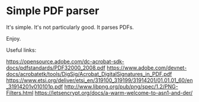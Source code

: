 Simple PDF parser
=================

It's simple. It's not particularly good. It parses PDFs.

Enjoy.

Useful links:

https://opensource.adobe.com/dc-acrobat-sdk-docs/pdfstandards/PDF32000_2008.pdf
https://www.adobe.com/devnet-docs/acrobatetk/tools/DigSig/Acrobat_DigitalSignatures_in_PDF.pdf
https://www.etsi.org/deliver/etsi_en/319100_319199/31914201/01.01.01_60/en_31914201v010101p.pdf
http://www.libpng.org/pub/png/spec/1.2/PNG-Filters.html
https://letsencrypt.org/docs/a-warm-welcome-to-asn1-and-der/
